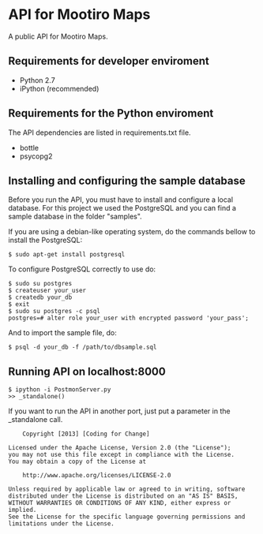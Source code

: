 API for Mootiro Maps
======================

A public API for Mootiro Maps.

Requirements for developer enviroment
---------------------------------------------
* Python 2.7
* iPython (recommended)

Requirements for the Python enviroment
-----------------------

The API dependencies are listed in requirements.txt file.

* bottle
* psycopg2

Installing and configuring the sample database
-------------------------------------------------

Before you run the API, you must have to install and configure a local database. For this project we used the PostgreSQL and you can find a sample database in the folder "samples".

If you are using a debian-like operating system, do the commands bellow to install the PostgreSQL:

    $ sudo apt-get install postgresql

To configure PostgreSQL correctly to use do:

    $ sudo su postgres
    $ createuser your_user
    $ createdb your_db
    $ exit
    $ sudo su postgres -c psql
    postgres=# alter role your_user with encrypted password 'your_pass';

And to import the sample file, do:

    $ psql -d your_db -f /path/to/dbsample.sql

Running API on localhost:8000
--------------------------------

    $ ipython -i PostmonServer.py
    >> _standalone()

If you want to run the API in another port, just put a parameter in the _standalone call.


        Copyright [2013] [Coding for Change]

    Licensed under the Apache License, Version 2.0 (the "License");
    you may not use this file except in compliance with the License.
    You may obtain a copy of the License at

        http://www.apache.org/licenses/LICENSE-2.0

    Unless required by applicable law or agreed to in writing, software
    distributed under the License is distributed on an "AS IS" BASIS,
    WITHOUT WARRANTIES OR CONDITIONS OF ANY KIND, either express or implied.
    See the License for the specific language governing permissions and
    limitations under the License.